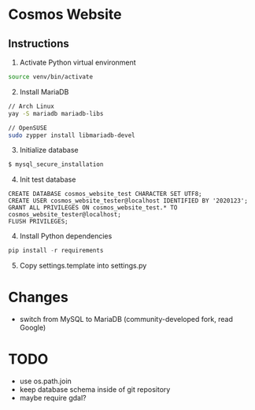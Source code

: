 # Cosmos Website

## Instructions

1. Activate Python virtual environment

```bash
source venv/bin/activate
```

2. Install MariaDB

```bash
// Arch Linux
yay -S mariadb mariadb-libs

// OpenSUSE
sudo zypper install libmariadb-devel
```


3. Initialize database

```bash
$ mysql_secure_installation
```

4. Init test database

```mysql
CREATE DATABASE cosmos_website_test CHARACTER SET UTF8;
CREATE USER cosmos_website_tester@localhost IDENTIFIED BY '2020123';
GRANT ALL PRIVILEGES ON cosmos_website_test.* TO cosmos_website_tester@localhost;
FLUSH PRIVILEGES;
```

4. Install Python dependencies

```python
pip install -r requirements
```

5. Copy settings.template into settings.py

# Changes

- switch from MySQL to MariaDB (community-developed fork, read Google)

# TODO

- use os.path.join
- keep database schema inside of git repository
- maybe require gdal?
